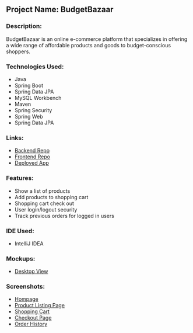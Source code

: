 ## Project Name: BudgetBazaar

### Description:
BudgetBazaar is an online e-commerce platform that specializes in offering a wide range of affordable products and goods to budget-conscious shoppers. 

### Technologies Used:
- Java
- Spring Boot
- Spring Data JPA
- MySQL Workbench
- Maven
- Spring Security
- Spring Web
- Spring Data JPA

### Links:
* [Backend Repo]()
* [Frontend Repo]()
* [Deployed App]()

### Features:
* Show a list of products
* Add products to shopping cart
* Shopping cart check out
* User login/logout security
* Track previous orders for logged in users

### IDE Used:
- IntelliJ IDEA

### Mockups:
* [Desktop View]()

### Screenshots:
* [Hompage]()
* [Product Listing Page]()
* [Shopping Cart]()
* [Checkout Page]()
* [Order History]()

